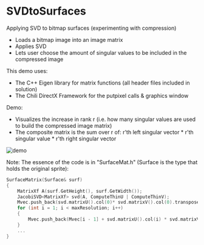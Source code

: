 # SVDtoSurfaces
Applying SVD to bitmap surfaces (experimenting with compression)
* Loads a bitmap image into an image matrix
* Applies SVD
* Lets user choose the amount of singular values to be included in the compressed image

This demo uses:
* The C++ Eigen library for matrix functions (all header files included in solution)
* The Chili DirectX Framework for the putpixel calls & graphics window

Demo:
* Visualizes the increase in rank r (i.e. how many singular values are used to build the compressed image matrix)
* The composite matrix is the sum over r of: r'th left singular vector * r'th singular value * r'th right singular vector

![demo](svd_dog_demo1.gif)

Note:
The essence of the code is in "SurfaceMat.h" (Surface is the type that holds the original sprite):
```cpp
SurfaceMatrix(Surface& surf)
{
    MatrixXf A(surf.GetHeight(), surf.GetWidth());
    JacobiSVD<MatrixXf> svd(A, ComputeThinU | ComputeThinV);
    Mvec.push_back(svd.matrixU().col(0)* svd.matrixV().col(0).transpose()* svd.singularValues()(0));
    for (int i = 1; i < maxResolution; i++)
    {
        Mvec.push_back(Mvec[i - 1] + svd.matrixU().col(i) * svd.matrixV().col(i).transpose() * svd.singularValues()(i));
    }
    ...
}
```
